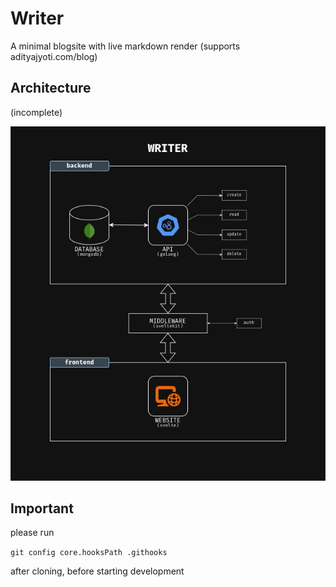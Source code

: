 # Writer

A minimal blogsite with live markdown render (supports adityajyoti.com/blog)

## Architecture

(incomplete)

<p align="center">
    <img src="./.github/architecture-diagram.jpg" />
</p>


## Important

please run 

`git config core.hooksPath .githooks`

after cloning, before starting development